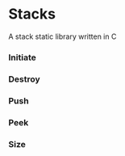 # Stacks
A stack static library written in C

### Initiate

### Destroy

### Push

### Peek

### Size

